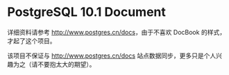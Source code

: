 # PostgreSQL 10.1 Document

详细资料请参考 <http://www.postgres.cn/docs>，由于不喜欢 DocBook 的样式，才起了这个项目。

该项目不保证与 <http://www.postgres.cn/docs> 站点数据同步，更多只是个人兴趣为之（请不要抱太大的期望）。
